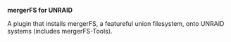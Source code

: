 **mergerFS for UNRAID**

A plugin that installs mergerFS, a featureful union filesystem, onto UNRAID systems (includes mergerFS-Tools).
